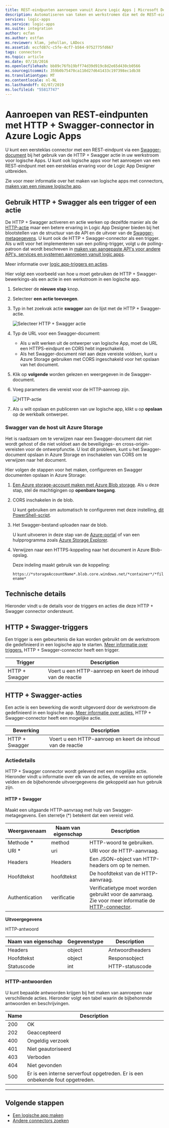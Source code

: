 ```yaml
---
title: REST-eindpunten aanroepen vanuit Azure Logic Apps | Microsoft Docs
description: Automatiseren van taken en werkstromen die met de REST-eindpunten communiceren met behulp van HTTP + Swagger-connector in Azure Logic Apps
services: logic-apps
ms.service: logic-apps
ms.suite: integration
author: ecfan
ms.author: estfan
ms.reviewer: klam, jehollan, LADocs
ms.assetid: eccfd87c-c5fe-4cf7-b564-9752775fd667
tags: connectors
ms.topic: article
ms.date: 07/18/2016
ms.openlocfilehash: bb89c76fb19bff74d39d919c8d2e65d430cb0566
ms.sourcegitcommit: 359b0b75470ca110d27d641433c197398ec1db38
ms.translationtype: MT
ms.contentlocale: nl-NL
ms.lasthandoff: 02/07/2019
ms.locfileid: "55817747"
---
```

# <a name="call-rest-endpoints-with-http--swagger-connector-in-azure-logic-apps"></a>Aanroepen van REST-eindpunten met HTTP + Swagger-connector in Azure Logic Apps

U kunt een eersteklas connector met een REST-eindpunt via een [Swagger-document](https://swagger.io) bij het gebruik van de HTTP + Swagger actie in uw werkstroom voor logische Apps. U kunt ook logische apps voor het aanroepen van een REST-eindpunt met een eersteklas ervaring voor de Logic App Designer uitbreiden.

Zie voor meer informatie over het maken van logische apps met connectors, [maken van een nieuwe logische app](../logic-apps/quickstart-create-first-logic-app-workflow.md).

## <a name="use-http--swagger-as-a-trigger-or-an-action"></a>Gebruik HTTP + Swagger als een trigger of een actie

De HTTP + Swagger activeren en actie werken op dezelfde manier als de [HTTP-actie](connectors-native-http.md) maar een betere ervaring in Logic App Designer bieden bij het blootstellen van de structuur van de API en de uitvoer van de [Swagger-metagegevens](https://swagger.io). U kunt ook de HTTP + Swagger-connector als een trigger. Als u wilt voor het implementeren van een polling-trigger, volgt u de polling-patroon dat wordt beschreven in [maken van aangepaste API's voor andere API's, services en systemen aanroepen vanuit logic apps](../logic-apps/logic-apps-create-api-app.md#polling-triggers).

Meer informatie over [logic app-triggers en acties](connectors-overview.md).

Hier volgt een voorbeeld van hoe u moet gebruiken de HTTP + Swagger-bewerkings-als een actie in een werkstroom in een logische app.

1. Selecteer de **nieuwe stap** knop.
2. Selecteer **een actie toevoegen**.
3. Typ in het zoekvak actie **swagger** aan de lijst met de HTTP + Swagger-actie.
   
    ![Selecteer HTTP + Swagger actie](./media/connectors-native-http-swagger/using-action-1.png)
4. Typ de URL voor een Swagger-document:
   
   * Als u wilt werken uit de ontwerper van logische App, moet de URL een HTTPS-eindpunt en CORS hebt ingeschakeld.
   * Als het Swagger-document niet aan deze vereiste voldoen, kunt u Azure Storage gebruiken met CORS ingeschakeld voor het opslaan van het document.
5. Klik op **volgende** worden gelezen en weergegeven in de Swagger-document.
6. Voeg parameters die vereist voor de HTTP-aanroep zijn.
   
    ![HTTP-actie](./media/connectors-native-http-swagger/using-action-2.png)
7. Als u wilt opslaan en publiceren van uw logische app, klikt u op **opslaan** op de werkbalk ontwerper.

### <a name="host-swagger-from-azure-storage"></a>Swagger van de host uit Azure Storage
Het is raadzaam om te verwijzen naar een Swagger-document dat niet wordt gehost of die niet voldoet aan de beveiligings- en cross-origin-vereisten voor de ontwerpfunctie. U lost dit probleem, kunt u het Swagger-document opslaan in Azure Storage en inschakelen van CORS om te verwijzen naar het document.  

Hier volgen de stappen voor het maken, configureren en Swagger documenten opslaan in Azure Storage:

1. [Een Azure storage-account maken met Azure Blob storage](../storage/common/storage-create-storage-account.md). Als u deze stap, stel de machtigingen op **openbare toegang**.

2. CORS inschakelen in de blob. 

   U kunt gebruiken om automatisch te configureren met deze instelling, [dit PowerShell-script](https://github.com/logicappsio/EnableCORSAzureBlob/blob/master/EnableCORSAzureBlob.ps1).

3. Het Swagger-bestand uploaden naar de blob. 

   U kunt uitvoeren in deze stap van de [Azure-portal](https://portal.azure.com) of van een hulpprogramma zoals [Azure Storage Explorer](http://storageexplorer.com/).

4. Verwijzen naar een HTTPS-koppeling naar het document in Azure Blob-opslag. 

   Deze indeling maakt gebruik van de koppeling:

   `https://*storageAccountName*.blob.core.windows.net/*container*/*filename*`

## <a name="technical-details"></a>Technische details
Hieronder vindt u de details voor de triggers en acties die deze HTTP + Swagger connector ondersteunt.

## <a name="http--swagger-triggers"></a>HTTP + Swagger-triggers
Een trigger is een gebeurtenis die kan worden gebruikt om de werkstroom die gedefinieerd in een logische app te starten. [Meer informatie over triggers.](connectors-overview.md) HTTP + Swagger-connector heeft een trigger.

| Trigger | Description |
| --- | --- |
| HTTP + Swagger |Voert u een HTTP-aanroep en keert de inhoud van de reactie |

## <a name="http--swagger-actions"></a>HTTP + Swagger-acties
Een actie is een bewerking die wordt uitgevoerd door de werkstroom die gedefinieerd in een logische app. [Meer informatie over acties.](connectors-overview.md) HTTP + Swagger-connector heeft een mogelijke actie.

| Bewerking | Description |
| --- | --- |
| HTTP + Swagger |Voert u een HTTP-aanroep en keert de inhoud van de reactie |

### <a name="action-details"></a>Actiedetails
HTTP + Swagger connector wordt geleverd met een mogelijke actie. Hieronder vindt u informatie over elk van de acties, de vereiste en optionele velden en de bijbehorende uitvoergegevens die gekoppeld aan hun gebruik zijn.

#### <a name="http--swagger"></a>HTTP + Swagger
Maakt een uitgaande HTTP-aanvraag met hulp van Swagger-metagegevens.
Een sterretje (*) betekent dat een vereist veld.

| Weergavenaam | Naam van eigenschap | Description |
| --- | --- | --- |
| Methode * |method |HTTP-woord te gebruiken. |
| URI * |uri |URI voor de HTTP-aanvraag. |
| Headers |Headers |Een JSON-object van HTTP-headers om op te nemen. |
| Hoofdtekst |hoofdtekst |De hoofdtekst van de HTTP-aanvraag. |
| Authentication |verificatie |Verificatietype moet worden gebruikt voor de aanvraag. Zie voor meer informatie de [HTTP-connector](connectors-native-http.md#authentication). |

**Uitvoergegevens**

HTTP-antwoord

| Naam van eigenschap | Gegevenstype | Description |
| --- | --- | --- |
| Headers |object |Antwoordheaders |
| Hoofdtekst |object |Responsobject |
| Statuscode |int |HTTP-statuscode |

### <a name="http-responses"></a>HTTP-antwoorden
U kunt bepaalde antwoorden krijgen bij het maken van aanroepen naar verschillende acties. Hieronder volgt een tabel waarin de bijbehorende antwoorden en beschrijvingen.

| Name | Description |
| --- | --- |
| 200 |OK |
| 202 |Geaccepteerd |
| 400 |Ongeldig verzoek |
| 401 |Niet geautoriseerd |
| 403 |Verboden |
| 404 |Niet gevonden |
| 500 |Er is een interne serverfout opgetreden. Er is een onbekende fout opgetreden. |

- - -
## <a name="next-steps"></a>Volgende stappen

* [Een logische app maken](../logic-apps/quickstart-create-first-logic-app-workflow.md)
* [Andere connectors zoeken](apis-list.md)
